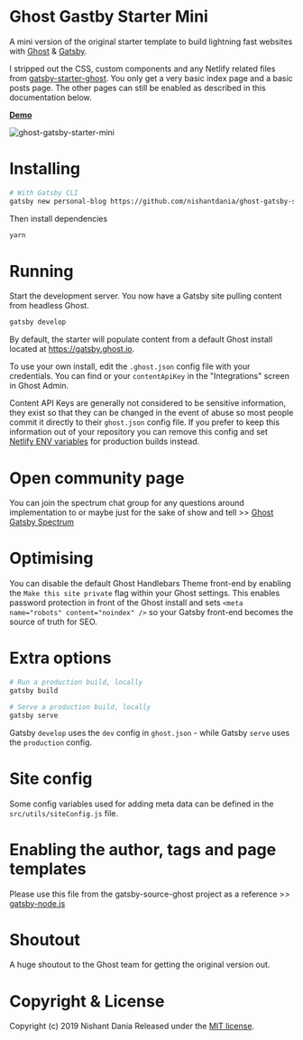 # Ghost Gastby Starter Mini

A mini version of the original starter template to build lightning fast websites with [Ghost](https://ghost.org) & [Gatsby](https://gatsbyjs.org).

I stripped out the CSS, custom components and any Netlify related files from [gatsby-starter-ghost](https://github.com/TryGhost/gatsby-starter-ghost).
You only get a very basic index page and a basic posts page. The other pages can still be enabled as described in this documentation below.

[**Demo**](http://ghost-gatsby-demo.nishantdania.com)

![ghost-gatsby-starter-mini](https://user-images.githubusercontent.com/1717441/51983987-2d68fd00-24d5-11e9-9123-db9f2ef8caeb.png)

# Installing

```bash
# With Gatsby CLI
gatsby new personal-blog https://github.com/nishantdania/ghost-gatsby-starter-mini
```

Then install dependencies

```bash
yarn
```

# Running

Start the development server. You now have a Gatsby site pulling content from headless Ghost.

```bash
gatsby develop
```

By default, the starter will populate content from a default Ghost install located at https://gatsby.ghost.io.

To use your own install, edit the `.ghost.json` config file with your credentials. You can find or your `contentApiKey` in the "Integrations" screen in Ghost Admin.

Content API Keys are generally not considered to be sensitive information, they exist so that they can be changed in the event of abuse so most people commit it directly to their `ghost.json` config file. If you prefer to keep this information out of your repository you can remove this config and set [Netlify ENV variables](https://www.netlify.com/docs/continuous-deployment/#build-environment-variables) for production builds instead.

# Open community page
You can join the spectrum chat group for any questions around implementation to or maybe just for the sake of show and tell >> [Ghost Gatsby Spectrum](https://spectrum.chat/ghost-gatsby)

# Optimising

You can disable the default Ghost Handlebars Theme front-end by enabling the `Make this site private` flag within your Ghost settings. This enables password protection in front of the Ghost install and sets `<meta name="robots" content="noindex" />` so your Gatsby front-end becomes the source of truth for SEO.

# Extra options

```bash
# Run a production build, locally
gatsby build

# Serve a production build, locally
gatsby serve
```

Gatsby `develop` uses the `dev` config in `ghost.json` - while Gatsby `serve` uses the `production` config.

# Site config
Some config variables used for adding meta data can be defined in the `src/utils/siteConfig.js` file. 

# Enabling the author, tags and page templates
Please use this file from the gatsby-source-ghost project as a reference >> [gatsby-node.js](https://github.com/TryGhost/gatsby-starter-ghost/blob/master/gatsby-node.js)

# Shoutout
A huge shoutout to the Ghost team for getting the original version out. 

# Copyright & License

Copyright (c) 2019 Nishant Dania Released under the [MIT license](LICENSE).
